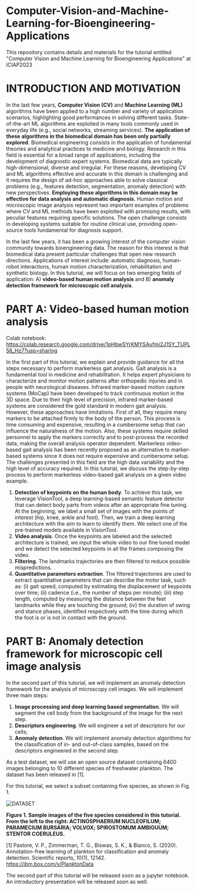 # Computer-Vision-and-Machine-Learning-for-Bioengineering-Applications

This repository contains details and materials for the tutorial entitled "Computer Vision and Machine Learning for Bioengineering Applications" at ICIAP2023 

# INTRODUCTION AND MOTIVATION 

In the last few years, **Computer Vision (CV)** and **Machine Learning (ML)** algorithms have been applied to a high number and variety of application scenarios, highlighting good performances in solving different tasks. State-of-the-art ML algorithms are exploited in many tools commonly used in everyday life (e.g., social networks, streaming services).
**The application of these algorithms in the biomedical domain has been only partially explored**.
Biomedical engineering consists in the application of fundamental theories and analytical practices to medicine and biology. Research in this field is essential for a broad range of applications, including the development of diagnostic expert systems. Biomedical data are typically high-dimensional, diverse and irregular. For these reasons, developing CV and ML algorithms effective and accurate in this domain is challenging and it requires the design of ad-hoc approaches able to solve classical problems (e.g., features detection, segmentation, anomaly detection) with new perspectives. **Employing these algorithms in this domain may be effective for data analysis and automatic diagnosis**.
Human motion and microscopic image analysis represent two important examples of problems where CV and ML methods have been exploited with promising results, with peculiar features requiring specific solutions. The open challenge consists in developing systems suitable for routine clinical use, providing open-source tools fundamental for diagnosis support.

In the last few years, it has been a growing interest of the computer vision community towards bioengineering data. The reason for this interest is that biomedical data present particular challenges that open new research directions. Applications of interest include: automatic diagnosis, human-robot interactions, human motion characterization, rehabilitation and synthetic biology. In this tutorial, we will focus on two emerging fields of application: A) **video-based human motion analysis** and B) **anomaly detection framework for microscopic cell analysis**.

# PART A: Video-based human motion analysis

Colab notebook: https://colab.research.google.com/drive/1pHbwSYrKMYSAufmi2J1SY_TUPL56_Hz7?usp=sharing

In the first part of this tutorial, we explain and provide guidance for all the steps necessary to perform markerless gait analysis. Gait analysis is a fundamental tool in medicine and rehabilitation. It helps expert physicians to characterize and monitor motion patterns after orthopedic injuries and in people with neurological diseases. Infrared marker-based motion capture systems (MoCap) have been developed to track continuous motion in the 3D space. Due to their high level of precision, infrared marker-based systems are considered the gold standard in modern gait analysis. However, these approaches have limitations. First of all, they require many markers to be attached firmly to the body of the person. This process is time consuming and expensive, resulting in a cumbersome setup that can influence the naturalness of the motion. Also, these systems require skilled personnel to apply the markers correctly and to post-process the recorded data, making the overall analysis operator dependent.
Markerless video-based gait analysis has been recently proposed as an alternative to marker-based systems since it does not require expensive and cumbersome setup. The challenges presented in this field are the high data variability and the high level of accuracy required. 
In this tutorial, we discuss the step-by-step process to perform markerless video-based gait analysis on a given video example.

1. **Detection of keypoints on the human body**. To achieve this task, we leverage VisionTool, a deep learning-based semantic feature detector that can detect body parts from videos after an appropriate fine tuning. At the beginning, we label a small set of images with the points of interest (hip, knee, ankle and foot).
Then, we train a deep learning architecture with the aim to learn to identify them. We select one of the pre-trained models available in VisionTool.
2. **Video analysis**. Once the keypoints are labeled and the selected architecture is trained, we input the whole video to our fine tuned model and we detect the selected keypoints in all the frames composing the video. 
3. **Filtering**. The landmarks trajectories are then filtered to reduce possible mispredictions.
4. **Quantitative parameters extraction**. The filtered trajectories are used to extract quantitative parameters that can describe the motor task, such as: (i) gait speed, computed by estimating the displacement of keypoints over time; (ii) cadence (i.e., the number of steps per minute); (iii) step length, computed by measuring the distance between the feet landmarks while they are touching the ground; (iv) the duration of swing and stance phases, identified respectively with the time during which the foot is or is not in contact with the ground.

# PART B: Anomaly detection framework for microscopic cell image analysis 

In the second part of this tutorial, we will implement an anomaly detection framework for the analysis of microscopy cell images.
We will implement three main steps:

1. **Image processing and deep learning based segmentation**. We will segment the cell body from the background of the image for the next step.
2. **Descriptors engineering**. We will engineer a set of descriptors for our cells;
3. **Anomaly detection**. We will implement anomaly detection algorithms for the classification of in- and out-of-class samples, based on the descriptors engineered in the second step.
  
As a test dataset, we will use an open source dataset containing 6400 images belonging to 10 different species of freshwater plankton.
The dataset has been released in [1]. 

For this tutorial, we select a subset containing five species, as shown in Fig. 1. 

![DATASET](https://github.com/Malga-Vision/Computer-Vision-and-Machine-Learning-for-Bioengineering-Applications/assets/51142446/59be2724-4906-44f4-89c1-b861a42ab268)

**Figure 1. Sample images of the five species considered in this tutorial. From the left to the right: ACTINOSPHAERIUM NUCLEOFILUM; PARAMECIUM BURSARIA; VOLVOX; SPIROSTOMUM AMBIGUUM; STENTOR COERULEUS.** 


[1] Pastore, V. P., Zimmerman, T. G., Biswas, S. K., & Bianco, S. (2020). Annotation-free learning of plankton for classification and anomaly detection. Scientific reports, 10(1), 12142.
https://ibm.box.com/v/PlanktonData



The second part of this tutorial will be released soon as a jupyter notebook. An introductory presentation will be released soon as well. 
